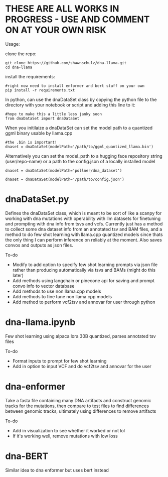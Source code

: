 # THESE ARE ALL WORKS IN PROGRESS - USE AND COMMENT ON AT YOUR OWN RISK

Usage:

clone the repo:

```
git clone https://github.com/shawnschulz/dna-llama.git
cd dna-llama
```

install the requirements:

```
#right now need to install enformer and bert stuff on your own
pip install -r requirements.txt
```

In python, can use the dnaDataSet class by copying the python file to the directory with your notebook or script and adding this line to it:

```
#hope to make this a little less janky soon
from dnaDataSet import dnaDataSet
```

When you initilaize a dnaDataSet can set the model path to a quantized ggml binary usable by llama.cpp

```
#the .bin is important!
dnaset = dnaDataSet(modelPath='/path/to/ggml_quantized_llama.bin')
```

Alternatively you can set the model_path to a hugging face repository string (user/repo-name) or a path to the config.json of a locally installed model

```
dnaset = dnaDataSet(modelPath='pollner/dna_dataset')
```

```
dnaset = dnaDataSet(modelPath='/path/to/config.json')
```

# dnaDataSet.py
Defines the dnaDataSet class, which is meant to be sort of like a scanpy for working with dna mutations with operability with llm datasets for finetuning and prompting with dna info from tsvs and vcfs. Currently just has a method to collect some dna dataset info from an annotated tsv and BAM files, and a method to do few shot learning with llama.cpp quantized models since thats the only thing I can perform inference on reliably at the moment. Also saves convos and outputs as json files.

To-do
- Modify to add option to specify few shot learning prompts via json file rather than producing automatically via tsvs and BAMs (might do this later)
- Add methods using langchain or pinecone api for saving and prompt convo info to vector database
- Add methods to use non llama.cpp models
- Add methods to fine tune non llama.cpp models
- Add method to perform vcf2tsv and annovar for user through python 

# dna-llama.ipynb
Few shot learning using alpaca lora 30B quantized, parses annotated tsv files

To-do
- Format inputs to prompt for few shot learning
- Add in option to input VCF and do vcf2tsv and annovar for the user

# dna-enformer
Take a fasta file containing many DNA artifacts and construct genomic tracks for the mutations, then compare to test files to find differences between
genomic tracks, ultimately using differences to remove artifacts

To-do
- Add in visualization to see whether it worked or not lol
- If it's working well, remove mutations with low loss

# dna-BERT
Similar idea to dna enformer but uses bert instead
